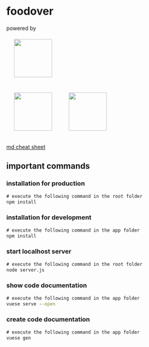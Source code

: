 # foodover

powered by
<br/>
<div style="margin: 20px;"><img src="https://vuejs.org/images/logo.png" width="100"></div>
<img src="https://upload.wikimedia.org/wikipedia/commons/thumb/d/d9/Node.js_logo.svg/2000px-Node.js_logo.svg.png" width="100" style="margin: 20px;">
<img src="https://www.findbestopensource.com/AppImages/Product/dfahlander-dexie-js_thumb.jpg" width="100" style="margin: 20px;">

[md cheat sheet](https://github.com/adam-p/markdown-here/wiki/Markdown-Cheatsheet)

## important commands

### installation for production

```cmd
# execute the following command in the root folder
npm install
```

### installation for development

```cmd
# execute the following command in the app folder
npm install
```

### start localhost server
```cmd
# execute the following command in the root folder
node server.js
```

### show code documentation

```cmd
# execute the following command in the app folder
vuese serve --open
```

### create code documentation

```cmd
# execute the following command in the app folder
vuese gen
```
